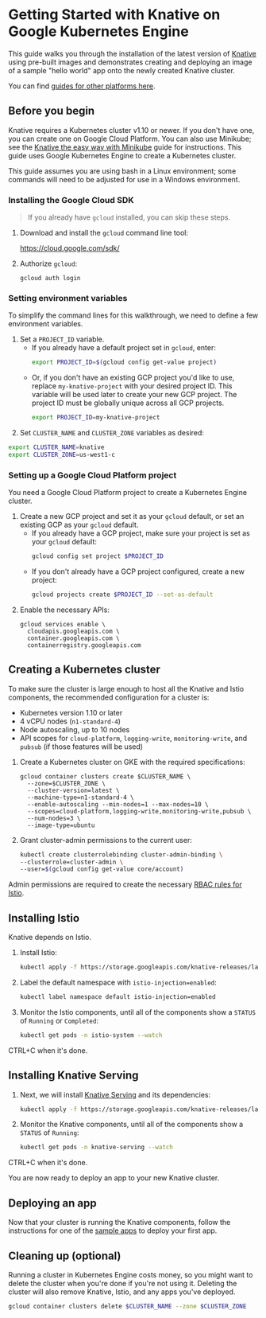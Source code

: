 # Getting Started with Knative on Google Kubernetes Engine

This guide walks you through the installation of the latest version of
[Knative](https://github.com/knative/serving) using pre-built images and
demonstrates creating and deploying an image of a sample "hello world" app onto
the newly created Knative cluster.

You can find [guides for other platforms here](README.md).

## Before you begin

Knative requires a Kubernetes cluster v1.10 or newer. If you don't have one,
you can create one on Google Cloud Platform. You can also use Minikube; see the
[Knative the easy way with Minikube](Knative-with-Minikube.md) guide for
instructions. This guide uses Google Kubernetes Engine to create a Kubernetes
cluster.

This guide assumes you are using bash in a Linux environment; some commands will
need to be adjusted for use in a Windows environment.

### Installing the Google Cloud SDK

> If you already have `gcloud` installed, you can skip these steps. 

1. Download and install the `gcloud` command line tool:

   https://cloud.google.com/sdk/

1. Authorize `gcloud`:

    ```
    gcloud auth login
    ```

### Setting environment variables

To simplify the command lines for this walkthrough, we need to define a few
environment variables.

1. Set a `PROJECT_ID` variable.
      * If you already have a default project set in `gcloud`, enter:
        ```bash
        export PROJECT_ID=$(gcloud config get-value project)
        ```
      * Or, if you don't have an existing GCP project you'd like to use, replace
      `my-knative-project` with your desired project ID. This variable will be
      used later to create your new GCP project. The project ID must be globally
      unique across all GCP projects.
        ```bash
        export PROJECT_ID=my-knative-project
        ```
1. Set `CLUSTER_NAME` and `CLUSTER_ZONE` variables as desired:
  ```bash
  export CLUSTER_NAME=knative
  export CLUSTER_ZONE=us-west1-c
  ```

### Setting up a Google Cloud Platform project

You need a Google Cloud Platform project to create a Kubernetes Engine cluster.

1. Create a new GCP project and set it as your `gcloud` default, or set an
  existing GCP as your `gcloud` default.
    * If you already have a GCP project, make sure your project is set as your
    `gcloud` default:
      ```bash
      gcloud config set project $PROJECT_ID
      ```
    * If you don't already have a GCP project configured, create a new project:
      ```bash
      gcloud projects create $PROJECT_ID --set-as-default
      ```
1. Enable the necessary APIs:
    ```
    gcloud services enable \
      cloudapis.googleapis.com \
      container.googleapis.com \
      containerregistry.googleapis.com
    ```

## Creating a Kubernetes cluster

To make sure the cluster is large enough to host all the Knative and
Istio components, the recommended configuration for a cluster is:

* Kubernetes version 1.10 or later
* 4 vCPU nodes (`n1-standard-4`)
* Node autoscaling, up to 10 nodes
* API scopes for `cloud-platform`, `logging-write`, `monitoring-write`, and
  `pubsub` (if those features will be used)

1. Create a Kubernetes cluster on GKE with the required specifications:
    ```
    gcloud container clusters create $CLUSTER_NAME \
      --zone=$CLUSTER_ZONE \
      --cluster-version=latest \
      --machine-type=n1-standard-4 \
      --enable-autoscaling --min-nodes=1 --max-nodes=10 \
      --scopes=cloud-platform,logging-write,monitoring-write,pubsub \
      --num-nodes=3 \
      --image-type=ubuntu
    ```  
1. Grant cluster-admin permissions to the current user: 
    ```bash
    kubectl create clusterrolebinding cluster-admin-binding \
    --clusterrole=cluster-admin \
    --user=$(gcloud config get-value core/account)
    ```

Admin permissions are required to create the necessary
[RBAC rules for Istio](https://istio.io/docs/concepts/security/rbac/).

## Installing Istio

Knative depends on Istio.

1. Install Istio:
    ```bash
    kubectl apply -f https://storage.googleapis.com/knative-releases/latest/istio.yaml
    ```
1. Label the default namespace with `istio-injection=enabled`:
    ```bash
    kubectl label namespace default istio-injection=enabled
    ```
1. Monitor the Istio components, until all of the components show a `STATUS` of
`Running` or `Completed`:
    ```bash
    kubectl get pods -n istio-system --watch
    ```

CTRL+C when it's done.

## Installing Knative Serving

1. Next, we will install [Knative Serving](https://github.com/knative/serving) and
its dependencies:
    ```bash
    kubectl apply -f https://storage.googleapis.com/knative-releases/latest/release.yaml
    ```
1. Monitor the Knative components, until all of the components show a `STATUS` of
`Running`:
    ```bash
    kubectl get pods -n knative-serving --watch
    ```

CTRL+C when it's done.

You are now ready to deploy an app to your new Knative cluster.

## Deploying an app

Now that your cluster is running the Knative components, follow the instructions
for one of the [sample apps](../serving/samples/README.MD) to deploy your first
app.

## Cleaning up (optional)

Running a cluster in Kubernetes Engine costs money, so you might want to delete
the cluster when you're done if you're not using it. Deleting the cluster will
also remove Knative, Istio, and any apps you've deployed.

```bash
gcloud container clusters delete $CLUSTER_NAME --zone $CLUSTER_ZONE
```